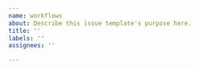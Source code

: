 ```yaml
---
name: workflows
about: Describe this issue template's purpose here.
title: ''
labels: ''
assignees: ''

---
```



